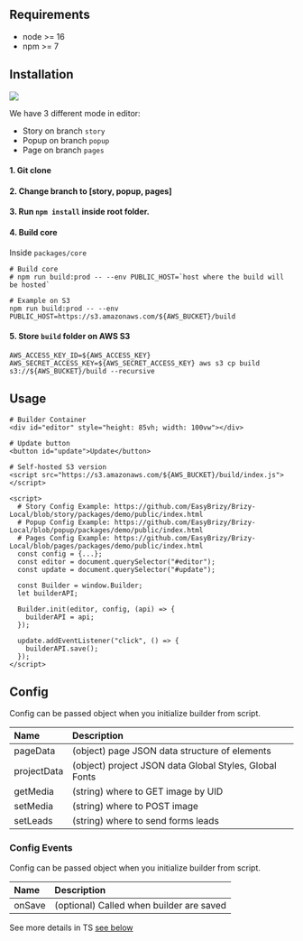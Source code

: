 ## Requirements

- node >= 16
- npm >= 7

## Installation

[![](https://i.imgur.com/wrO4h6S.png)](https://youtu.be/DlFxM2WOCjQ)

We have 3 different mode in editor:
- Story on branch `story`
- Popup on branch `popup`
- Page on branch `pages`

#### 1. Git clone
#### 2. Change branch to [story, popup, pages]
#### 3. Run `npm install` inside root folder.
#### 4. Build core

Inside `packages/core`

```shell
# Build core
# npm run build:prod -- --env PUBLIC_HOST=`host where the build will be hosted`

# Example on S3
npm run build:prod -- --env PUBLIC_HOST=https://s3.amazonaws.com/${AWS_BUCKET}/build
```

#### 5. Store `build` folder on AWS S3

```shell
AWS_ACCESS_KEY_ID=${AWS_ACCESS_KEY} AWS_SECRET_ACCESS_KEY=${AWS_SECRET_ACCESS_KEY} aws s3 cp build s3://${AWS_BUCKET}/build --recursive
```

## Usage

```shell
# Builder Container
<div id="editor" style="height: 85vh; width: 100vw"></div>

# Update button
<button id="update">Update</button>

# Self-hosted S3 version
<script src="https://s3.amazonaws.com/${AWS_BUCKET}/build/index.js"></script>

<script>
  # Story Config Example: https://github.com/EasyBrizy/Brizy-Local/blob/story/packages/demo/public/index.html
  # Popup Config Example: https://github.com/EasyBrizy/Brizy-Local/blob/popup/packages/demo/public/index.html
  # Pages Config Example: https://github.com/EasyBrizy/Brizy-Local/blob/pages/packages/demo/public/index.html
  const config = {...};
  const editor = document.querySelector("#editor");
  const update = document.querySelector("#update");

  const Builder = window.Builder;
  let builderAPI;

  Builder.init(editor, config, (api) => {
    builderAPI = api;
  });

  update.addEventListener("click", () => {
    builderAPI.save();
  });
</script>

```

## Config

Config can be passed object when you initialize builder from script.

| Name        | Description                                            |
|:------------|:-------------------------------------------------------|
| pageData    | (object) page JSON data structure of elements          |
| projectData | (object) project JSON data Global Styles, Global Fonts |
| getMedia    | (string) where to GET image by UID                     |
| setMedia    | (string) where to POST image                           |
| setLeads    | (string) where to send forms leads                     |

### Config Events

Config can be passed object when you initialize builder from script.

| Name          | Description                                            |
|:--------------|:-------------------------------------------------------|
| onSave        | (optional) Called when builder are saved               |

See more details in TS [see below](https://github.com/EasyBrizy/Brizy-Local/blob/master/packages/core/src/types/types.ts)

